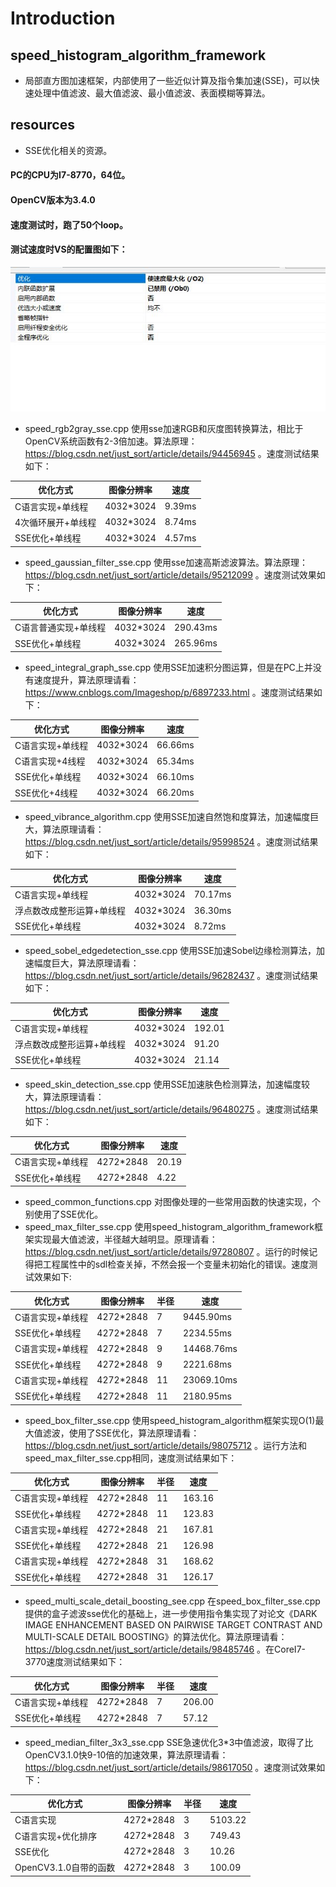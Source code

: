 # Introduction

## speed_histogram_algorithm_framework 

- 局部直方图加速框架，内部使用了一些近似计算及指令集加速(SSE)，可以快速处理中值滤波、最大值滤波、最小值滤波、表面模糊等算法。

## resources
- SSE优化相关的资源。

#### PC的CPU为I7-8770，64位。

#### OpenCV版本为3.4.0

#### 速度测试时，跑了50个loop。

#### 测试速度时VS的配置图如下：

![](image/peizhi.jpg)

- speed_rgb2gray_sse.cpp 使用sse加速RGB和灰度图转换算法，相比于OpenCV系统函数有2-3倍加速。算法原理：https://blog.csdn.net/just_sort/article/details/94456945 。速度测试结果如下：

|优化方式|图像分辨率|速度|
|---------|----------|----|
|C语言实现+单线程|4032*3024|9.39ms|
|4次循环展开+单线程|4032*3024|8.74ms|
|SSE优化+单线程|4032*3024|4.57ms|

- speed_gaussian_filter_sse.cpp 使用sse加速高斯滤波算法。算法原理：https://blog.csdn.net/just_sort/article/details/95212099 。速度测试效果如下：

| 优化方式| 图像分辨率 | 速度 |
| ------------------- | ---------- | ---- |
| C语言普通实现+单线程 | 4032*3024  | 290.43ms |
| SSE优化+单线程      | 4032*3024  | 265.96ms |

- speed_integral_graph_sse.cpp 使用SSE加速积分图运算，但是在PC上并没有速度提升，算法原理请看：https://www.cnblogs.com/Imageshop/p/6897233.html 。速度测试结果如下：

|优化方式|图像分辨率 |速度|
|---------|----------|-------|
|C语言实现+单线程|4032*3024|66.66ms|
|C语言实现+4线程|4032*3024|65.34ms|
|SSE优化+单线程|4032*3024|66.10ms|
|SSE优化+4线程|4032*3024|66.20ms|

- speed_vibrance_algorithm.cpp 使用SSE加速自然饱和度算法，加速幅度巨大，算法原理请看：https://blog.csdn.net/just_sort/article/details/95998524 。速度测试结果如下：

|优化方式|图像分辨率 |速度|
|---------|----------|-------|
|C语言实现+单线程|4032*3024|70.17ms|
|浮点数改成整形运算+单线程|4032*3024|36.30ms|
|SSE优化+单线程|4032*3024|8.72ms|

- speed_sobel_edgedetection_sse.cpp 使用SSE加速Sobel边缘检测算法，加速幅度巨大，算法原理请看：https://blog.csdn.net/just_sort/article/details/96282437 。速度测试结果如下：

|优化方式|图像分辨率 |速度|
|---------|----------|-------|
|C语言实现+单线程|4032*3024|192.01|
|浮点数改成整形运算+单线程|4032*3024|91.20|
|SSE优化+单线程|4032*3024|21.14|

- speed_skin_detection_sse.cpp 使用SSE加速肤色检测算法，加速幅度较大，算法原理请看：https://blog.csdn.net/just_sort/article/details/96480275 。速度测试结果如下：

|优化方式|图像分辨率 |速度|
|---------|----------|-------|
|C语言实现+单线程|4272*2848|20.19|
|SSE优化+单线程|4272*2848|4.22|

- speed_common_functions.cpp 对图像处理的一些常用函数的快速实现，个别使用了SSE优化。
- speed_max_filter_sse.cpp 使用speed_histogram_algorithm_framework框架实现最大值滤波，半径越大越明显。原理请看：https://blog.csdn.net/just_sort/article/details/97280807 。运行的时候记得把工程属性中的sdl检查关掉，不然会报一个变量未初始化的错误。速度测试效果如下:

|优化方式|图像分辨率 |半径|速度|
|---------|----------|-------|-------|
|C语言实现+单线程|4272*2848|7|9445.90ms|
|SSE优化+单线程|4272*2848|7|2234.55ms|
|C语言实现+单线程|4272*2848|9|14468.76ms|
|SSE优化+单线程|4272*2848|9|2221.68ms|
|C语言实现+单线程|4272*2848|11|23069.10ms|
|SSE优化+单线程|4272*2848|11|2180.95ms|

- speed_box_filter_sse.cpp 使用speed_histogram_algorithm框架实现O(1)最大值滤波，使用了SSE优化，算法原理请看：https://blog.csdn.net/just_sort/article/details/98075712 。运行方法和speed_max_filter_sse.cpp相同，速度测试结果如下：

|优化方式|图像分辨率 |半径|速度|
|---------|----------|-------|-------|
|C语言实现+单线程|4272*2848|11|163.16|
|SSE优化+单线程|4272*2848|11|123.83|
|C语言实现+单线程|4272*2848|21|167.81|
|SSE优化+单线程|4272*2848|21|126.98|
|C语言实现+单线程|4272*2848|31|168.62|
|SSE优化+单线程|4272*2848|31|126.17|

- speed_multi_scale_detail_boosting_see.cpp 在speed_box_filter_sse.cpp提供的盒子滤波sse优化的基础上，进一步使用指令集实现了对论文《DARK IMAGE ENHANCEMENT BASED ON PAIRWISE TARGET CONTRAST AND MULTI-SCALE DETAIL BOOSTING》的算法优化。算法原理请看：https://blog.csdn.net/just_sort/article/details/98485746  。在CoreI7-3770速度测试结果如下：

|优化方式|图像分辨率 |半径|速度|
|---------|----------|-------|-------|
|C语言实现+单线程|4272*2848|7|206.00|
|SSE优化+单线程|4272*2848|7|57.12|

- speed_median_filter_3x3_sse.cpp SSE急速优化3*3中值滤波，取得了比OpenCV3.1.0快9-10倍的加速效果，算法原理请看：https://blog.csdn.net/just_sort/article/details/98617050 。速度测试效果如下：

|优化方式|图像分辨率 |半径|速度|
|---------|----------|-------|-------|
|C语言实现|4272*2848|3|5103.22|
|C语言实现+优化排序|4272*2848|3|749.43|
|SSE优化|4272*2848|3|10.26|
|OpenCV3.1.0自带的函数|4272*2848|3|100.09|

